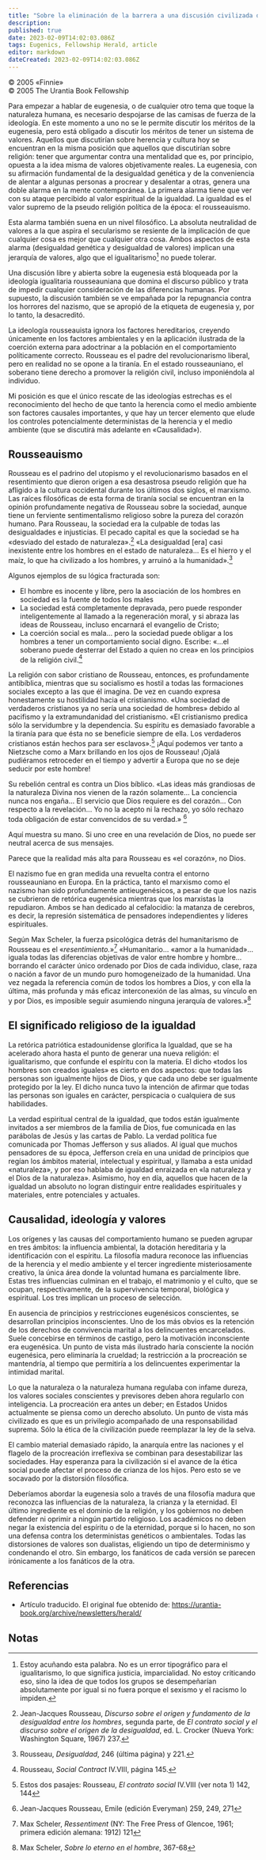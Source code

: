 ```yaml
---
title: "Sobre la eliminación de la barrera a una discusión civilizada de la eugenesia"
description: 
published: true
date: 2023-02-09T14:02:03.086Z
tags: Eugenics, Fellowship Herald, article
editor: markdown
dateCreated: 2023-02-09T14:02:03.086Z
---
```


<p class="v-card v-sheet theme--light grey lighten-3 px-2">© 2005 «Finnie»<br>© 2005 The Urantia Book Fellowship</p>


Para empezar a hablar de eugenesia, o de cualquier otro tema que toque la naturaleza humana, es necesario despojarse de las camisas de fuerza de la ideología. En este momento a uno no se le permite discutir los méritos de la eugenesia, pero está obligado a discutir los méritos de tener un sistema de valores. Aquellos que discutirían sobre herencia y cultura hoy se encuentran en la misma posición que aquellos que discutirían sobre religión: tener que argumentar contra una mentalidad que es, por principio, opuesta a la idea misma de valores objetivamente reales. La eugenesia, con su afirmación fundamental de la desigualdad genética y de la conveniencia de alentar a algunas personas a procrear y desalentar a otras, genera una doble alarma en la mente contemporánea. La primera alarma tiene que ver con su ataque percibido al valor espiritual de la igualdad. La igualdad es el valor supremo de la pseudo religión política de la época: el rousseauismo.

Esta alarma también suena en un nivel filosófico. La absoluta neutralidad de valores a la que aspira el secularismo se resiente de la implicación de que cualquier cosa es mejor que cualquier otra cosa. Ambos aspectos de esta alarma (desigualdad genética y desigualdad de valores) implican una jerarquía de valores, algo que el igualitarismo[^1] no puede tolerar.

Una discusión libre y abierta sobre la eugenesia está bloqueada por la ideología igualitaria rousseauniana que domina el discurso público y trata de impedir cualquier consideración de las diferencias humanas. Por supuesto, la discusión también se ve empañada por la repugnancia contra los horrores del nazismo, que se apropió de la etiqueta de eugenesia y, por lo tanto, la desacreditó.

La ideología rousseauista ignora los factores hereditarios, creyendo únicamente en los factores ambientales y en la aplicación ilustrada de la coerción externa para adoctrinar a la población en el comportamiento políticamente correcto. Rousseau es el padre del revolucionarismo liberal, pero en realidad no se opone a la tiranía. En el estado rousseauniano, el soberano tiene derecho a promover la religión civil, incluso imponiéndola al individuo.

Mi posición es que el único rescate de las ideologías estrechas es el reconocimiento del hecho de que tanto la herencia como el medio ambiente son factores causales importantes, y que hay un tercer elemento que elude los controles potencialmente deterministas de la herencia y el medio ambiente (que se discutirá más adelante en «Causalidad»).

## Rousseauismo

Rousseau es el padrino del utopismo y el revolucionarismo basados ​​en el resentimiento que dieron origen a esa desastrosa pseudo religión que ha afligido a la cultura occidental durante los últimos dos siglos, el marxismo. Las raíces filosóficas de esta forma de tiranía social se encuentran en la opinión profundamente negativa de Rousseau sobre la sociedad, aunque tiene un ferviente sentimentalismo religioso sobre la pureza del corazón humano. Para Rousseau, la sociedad era la culpable de todas las desigualdades e injusticias. El pecado capital es que la sociedad se ha «desviado del estado de naturaleza».[^2] «La desigualdad [era] casi inexistente entre los hombres en el estado de naturaleza... Es el hierro y el maíz, lo que ha civilizado a los hombres, y arruinó a la humanidad».[^3]

Algunos ejemplos de su lógica fracturada son:
* El hombre es inocente y libre, pero la asociación de los hombres en sociedad es la fuente de todos los males
* La sociedad está completamente depravada, pero puede responder inteligentemente al llamado a la regeneración moral, y si abraza las ideas de Rousseau, incluso encarnará el evangelio de Cristo;
* La coerción social es mala... pero la sociedad puede obligar a los hombres a tener un comportamiento social digno. Escribe: «...el soberano puede desterrar del Estado a quien no crea» en los principios de la religión civil.[^4]

La religión con sabor cristiano de Rousseau, entonces, es profundamente antibíblica, mientras que su socialismo es hostil a todas las formaciones sociales excepto a las que él imagina. De vez en cuando expresa honestamente su hostilidad hacia el cristianismo. «Una sociedad de verdaderos cristianos ya no sería una sociedad de hombres» debido al pacifismo y la extramundanidad del cristianismo. «El cristianismo predica sólo la servidumbre y la dependencia. Su espíritu es demasiado favorable a la tiranía para que ésta no se beneficie siempre de ella. Los verdaderos cristianos están hechos para ser esclavos».[^5] ¡Aquí podemos ver tanto a Nietzsche como a Marx brillando en los ojos de Rousseau! ¡Ojalá pudiéramos retroceder en el tiempo y advertir a Europa que no se deje seducir por este hombre!

Su rebelión central es contra un Dios bíblico. «Las ideas más grandiosas de la naturaleza Divina nos vienen de la razón solamente... La conciencia nunca nos engaña... El servicio que Dios requiere es del corazón... Con respecto a la revelación... Yo no la acepto ni la rechazo, yo sólo rechazo toda obligación de estar convencidos de su verdad.» [^6]

Aquí muestra su mano. Si uno cree en una revelación de Dios, no puede ser neutral acerca de sus mensajes.

Parece que la realidad más alta para Rousseau es «el corazón», no Dios.

El nazismo fue en gran medida una revuelta contra el entorno rousseauniano en Europa. En la práctica, tanto el marxismo como el nazismo han sido profundamente antieugenésicos, a pesar de que los nazis se cubrieron de retórica eugenésica mientras que los marxistas la repudiaron. Ambos se han dedicado al cefalocidio: la matanza de cerebros, es decir, la represión sistemática de pensadores independientes y líderes espirituales.

Según Max Scheler, la fuerza psicológica detrás del humanitarismo de Rousseau es el «_resentimiento._»[^7] «Humanitario... «amor a la humanidad»... iguala todas las diferencias objetivas de valor entre hombre y hombre... borrando el carácter único ordenado por Dios de cada individuo, clase, raza o nación a favor de un mundo puro homogeneizado de la humanidad. Una vez negada la referencia común de todos los hombres a Dios, y con ella la última, más profunda y más eficaz interconexión de las almas, su vínculo en y por Dios, es imposible seguir asumiendo ninguna jerarquía de valores.»[^8]

## El significado religioso de la igualdad

La retórica patriótica estadounidense glorifica la Igualdad, que se ha acelerado ahora hasta el punto de generar una nueva religión: el igualitarismo, que confunde el espíritu con la materia. El dicho «todos los hombres son creados iguales» es cierto en dos aspectos: que todas las personas son igualmente hijos de Dios, y que cada uno debe ser igualmente protegido por la ley. El dicho nunca tuvo la intención de afirmar que todas las personas son iguales en carácter, perspicacia o cualquiera de sus habilidades.

La verdad espiritual central de la igualdad, que todos están igualmente invitados a ser miembros de la familia de Dios, fue comunicada en las parábolas de Jesús y las cartas de Pablo. La verdad política fue comunicada por Thomas Jefferson y sus aliados. Al igual que muchos pensadores de su época, Jefferson creía en una unidad de principios que regían los ámbitos material, intelectual y espiritual, y llamaba a esta unidad «naturaleza», y por eso hablaba de igualdad enraizada en «la naturaleza y el Dios de la naturaleza». Asimismo, hoy en día, aquellos que hacen de la igualdad un absoluto no logran distinguir entre realidades espirituales y materiales, entre potenciales y actuales.

## Causalidad, ideología y valores

Los orígenes y las causas del comportamiento humano se pueden agrupar en tres ámbitos: la influencia ambiental, la dotación hereditaria y la identificación con el espíritu. La filosofía madura reconoce las influencias de la herencia y el medio ambiente y el tercer ingrediente misteriosamente creativo, la única área donde la voluntad humana es parcialmente libre. Estas tres influencias culminan en el trabajo, el matrimonio y el culto, que se ocupan, respectivamente, de la supervivencia temporal, biológica y espiritual. Los tres implican un proceso de selección.

En ausencia de principios y restricciones eugenésicos conscientes, se desarrollan principios inconscientes. Uno de los más obvios es la retención de los derechos de convivencia marital a los delincuentes encarcelados. Suele concebirse en términos de castigo, pero la motivación inconsciente era eugenésica. Un punto de vista más ilustrado haría consciente la noción eugenésica, pero eliminaría la crueldad; la restricción a la procreación se mantendría, al tiempo que permitiría a los delincuentes experimentar la intimidad marital.

Lo que la naturaleza o la naturaleza humana regulaba con infame dureza, los valores sociales conscientes y previsores deben ahora regularlo con inteligencia. La procreación era antes un deber; en Estados Unidos actualmente se piensa como un derecho absoluto. Un punto de vista más civilizado es que es un privilegio acompañado de una responsabilidad suprema. Sólo la ética de la civilización puede reemplazar la ley de la selva.

El cambio material demasiado rápido, la anarquía entre las naciones y el flagelo de la procreación irreflexiva se combinan para desestabilizar las sociedades. Hay esperanza para la civilización si el avance de la ética social puede afectar el proceso de crianza de los hijos. Pero esto se ve socavado por la distorsión filosófica.

Deberíamos abordar la eugenesia solo a través de una filosofía madura que reconozca las influencias de la naturaleza, la crianza y la eternidad. El último ingrediente es el dominio de la religión, y los gobiernos no deben defender ni oprimir a ningún partido religioso. Los académicos no deben negar la existencia del espíritu o de la eternidad, porque si lo hacen, no son una defensa contra los deterministas genéticos o ambientales. Todas las distorsiones de valores son dualistas, eligiendo un tipo de determinismo y condenando el otro. Sin embargo, los fanáticos de cada versión se parecen irónicamente a los fanáticos de la otra.

## Referencias

- Artículo traducido. El original fue obtenido de: https://urantia-book.org/archive/newsletters/herald/



## Notas

[^1]: Estoy acuñando esta palabra. No es un error tipográfico para el igualitarismo, lo que significa justicia, imparcialidad. No estoy criticando eso, sino la idea de que todos los grupos se desempeñarían absolutamente por igual si no fuera porque el sexismo y el racismo lo impiden.
[^2]: Jean-Jacques Rousseau, _Discurso sobre el origen y fundamento de la desigualdad entre los hombres_, segunda parte, de _El contrato social y el discurso sobre el origen de la desigualdad_, ed. L. Crocker (Nueva York: Washington Square, 1967) 237.
[^3]: Rousseau, _Desigualdad_, 246 (última página) y 221.
[^4]: Rousseau, _Social Contract_ IV.VIII, página 145.
[^5]: Estos dos pasajes: Rousseau, _El contrato social_ IV.VIII (ver nota 1) 142, 144
[^6]: Jean-Jacques Rousseau, Emile (edición Everyman) 259, 249, 271
[^7]: Max Scheler, _Ressentiment_ (NY: The Free Press of Glencoe, 1961; primera edición alemana: 1912) 121
[^8]: Max Scheler, _Sobre lo eterno en el hombre_, 367-68
